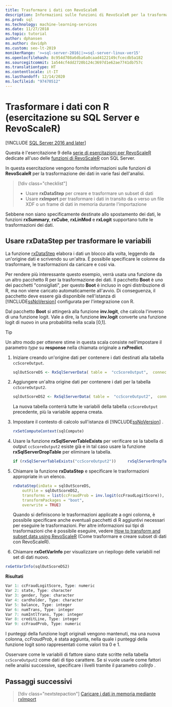```yaml
---
title: Trasformare i dati con RevoScaleR
description: Informazioni sulle funzioni di RevoScaleR per la trasformazione dei dati in varie fasi dell'analisi e su come trasformare i dati usando il linguaggio R in SQL Server.
ms.prod: sql
ms.technology: machine-learning-services
ms.date: 11/27/2018
ms.topic: tutorial
author: dphansen
ms.author: davidph
ms.custom: seo-lt-2019
monikerRange: '>=sql-server-2016||>=sql-server-linux-ver15'
ms.openlocfilehash: 8c954d708a6dba6a0caad4122149cfcecdb5a182
ms.sourcegitcommit: 1a544cf4dd2720b124c3697d1e62ae7741db757c
ms.translationtype: HT
ms.contentlocale: it-IT
ms.lasthandoff: 12/14/2020
ms.locfileid: "97470512"
---
```

# <a name="transform-data-using-r-sql-server-and-revoscaler-tutorial"></a>Trasformare i dati con R (esercitazione su SQL Server e RevoScaleR)
[!INCLUDE [SQL Server 2016 and later](../../includes/applies-to-version/sqlserver2016.md)]

Questa è l'esercitazione 9 della [serie di esercitazioni per RevoScaleR](deepdive-data-science-deep-dive-using-the-revoscaler-packages.md) dedicate all'uso delle [funzioni di RevoScaleR](/machine-learning-server/r-reference/revoscaler/revoscaler) con SQL Server.

In questa esercitazione vengono fornite informazioni sulle funzioni di **RevoScaleR** per la trasformazione dei dati in varie fasi dell'analisi.

> [!div class="checklist"]
> * Usare **rxDataStep** per creare e trasformare un subset di dati
> * Usare **rxImport** per trasformare i dati in transito da o verso un file XDF o un frame di dati in memoria durante l'importazione

Sebbene non siano specificamente destinate allo spostamento dei dati, le funzioni **rxSummary**, **rxCube**, **rxLinMod** e **rxLogit** supportano tutte le trasformazioni dei dati.

## <a name="use-rxdatastep-to-transform-variables"></a>Usare rxDataStep per trasformare le variabili

La funzione [rxDataStep](/machine-learning-server/r-reference/revoscaler/rxdatastep) elabora i dati un blocco alla volta, leggendo da un'origine dati e scrivendo su un'altra. È possibile specificare le colonne da trasformare, le trasformazioni da caricare e così via.

Per rendere più interessante questo esempio, verrà usata una funzione da un altro pacchetto R per la trasformazione dei dati. Il pacchetto **Boot** è uno dei pacchetti "consigliati", per questo **Boot** è incluso in ogni distribuzione di R, ma non viene caricato automaticamente all'avvio. Di conseguenza, il pacchetto deve essere già disponibile nell'istanza di [!INCLUDE[ssNoVersion](../../includes/ssnoversion-md.md)] configurata per l'integrazione con R.

Dal pacchetto **Boot** si attingerà alla funzione **inv.logit**, che calcola l'inverso di una funzione logit. Vale a dire, la funzione **inv.logit** converte una funzione logit di nuovo in una probabilità nella scala [0,1].

> [!TIP] 
> Un altro modo per ottenere stime in questa scala consiste nell'impostare il parametro *type* su **response** nella chiamata originale a **rxPredict**.

1. Iniziare creando un'origine dati per contenere i dati destinati alla tabella `ccScoreOutput`.
  
    ```R
    sqlOutScoreDS <- RxSqlServerData( table =  "ccScoreOutput",  connectionString = sqlConnString, rowsPerRead = sqlRowsPerRead )
    ```
  
2. Aggiungere un'altra origine dati per contenere i dati per la tabella `ccScoreOutput2`.
  
    ```R
    sqlOutScoreDS2 <- RxSqlServerData( table =  "ccScoreOutput2",  connectionString = sqlConnString, rowsPerRead = sqlRowsPerRead )
    ```
  
    La nuova tabella conterrà tutte le variabili della tabella `ccScoreOutput` precedente, più la variabile appena creata.
  
3. Impostare il contesto di calcolo sull'istanza di [!INCLUDE[ssNoVersion](../../includes/ssnoversion-md.md)] .
  
    ```R
    rxSetComputeContext(sqlCompute)
    ```
  
4. Usare la funzione **rxSqlServerTableExists** per verificare se la tabella di output `ccScoreOutput2` esiste già e in tal caso usare la funzione **rxSqlServerDropTable** per eliminare la tabella.
  
    ```R
    if (rxSqlServerTableExists("ccScoreOutput2"))     rxSqlServerDropTable("ccScoreOutput2")
    ```
  
5. Chiamare la funzione **rxDataStep** e specificare le trasformazioni appropriate in un elenco.
  
    ```R
    rxDataStep(inData = sqlOutScoreDS,
        outFile = sqlOutScoreDS2,
        transforms = list(ccFraudProb = inv.logit(ccFraudLogitScore)),
        transformPackages = "boot",
        overwrite = TRUE)
    ```

    Quando si definiscono le trasformazioni applicate a ogni colonna, è possibile specificare anche eventuali pacchetti di R aggiuntivi necessari per eseguire le trasformazioni.  Per altre informazioni sui tipi di trasformazioni che è possibile eseguire, vedere [How to transform and subset data using RevoScaleR](/machine-learning-server/r/how-to-revoscaler-data-transform) (Come trasformare e creare subset di dati con RevoScaleR).
  
6. Chiamare **rxGetVarInfo** per visualizzare un riepilogo delle variabili nel set di dati nuovo.
  
```R
rxGetVarInfo(sqlOutScoreDS2)
```

**Risultati**

```R
Var 1: ccFraudLogitScore, Type: numeric
Var 2: state, Type: character
Var 3: gender, Type: character
Var 4: cardholder, Type: character
Var 5: balance, Type: integer
Var 6: numTrans, Type: integer
Var 7: numIntlTrans, Type: integer
Var 8: creditLine, Type: integer
Var 9: ccFraudProb, Type: numeric
```

I punteggi della funzione logit originali vengono mantenuti, ma una nuova colonna, *ccFraudProb*, è stata aggiunta, nella quale i punteggi della funzione logit sono rappresentati come valori tra 0 e 1.

Osservare come le variabili di fattore siano state scritte nella tabella `ccScoreOutput2` come dati di tipo carattere. Se si vuole usarle come fattori nelle analisi successive, specificare i livelli tramite il parametro *colInfo* .

## <a name="next-steps"></a>Passaggi successivi

> [!div class="nextstepaction"]
> [Caricare i dati in memoria mediante rxImport](../../machine-learning/tutorials/deepdive-load-data-into-memory-using-rximport.md)